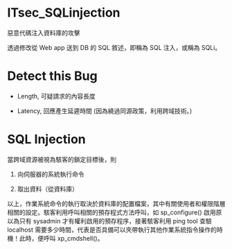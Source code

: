 # ITsec_SQLinjection
惡意代碼注入資料庫的攻擊

透過修改從 Web app 送到 DB 的 SQL 敘述，即稱為 SQL 注入，或稱為 SQLi。

# Detect this Bug

* Length, 可疑請求的內容長度

* Latency, 回應產生延遲時間 (因為繞過同源政策，利用跨域技術。)

# SQL Injection

當跨域資源被視為駭客的鎖定目標後，則

1. 向伺服器的系統執行命令

2. 取出資料（從資料庫）

以上，作業系統命令的執行取決於資料庫的配置檔案，其中有關使用者和權限階層相關的設定。駭客利用呼叫相關的預存程式方法呼叫，如 sp_configure() 啟用原以為只有 sysadmin 才有權利啟用的預存程序，接著駭客利用 ping tool 查驗 localhost 需要多少時間，代表是否具備可以夾帶執行其他作業系統指令操作的時機！此時，便呼叫 xp_cmdshell()。



